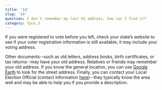 ```yaml
---
title: '14'
slug: '14'
question: I don't remember my last US address, how can I find it?
category: fpca_3
---
```

If you were registered to vote before you left, check your state’s website to see if your voter registration information is still available; it may include your voting address.

Other documents--such as old letters, address books, birth certificates, or tax returns--may have your old address. Relatives or friends may remember your old address. If you know the general location, you can use [Google Earth](https://www.google.com/earth/) to look for the street address. Finally, you can contact your Local Election Official (contact information [here](/states))--they typically know the area well and may be able to help you if you provide a description.
